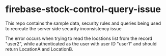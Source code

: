 # firebase-stock-control-query-issue
This repo contains the sample data, security rules and queries being used to recreate the server side security inconsistency issue


The error occurs when trying to read the locstions list from the record "user2", while authenticated as the user with user ID "user1" and should return LocationA and LocationB.
